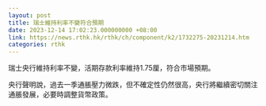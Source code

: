 ```yaml
---
layout: post
title: 瑞士維持利率不變符合預期
date: 2023-12-14 17:02:23.000000000 +08:00
link: https://news.rthk.hk/rthk/ch/component/k2/1732275-20231214.htm
categories: rthk
---
```


瑞士央行維持利率不變，活期存款利率維持1.75厘，符合市場預期。

央行聲明說，過去一季通脹壓力微跌，但不確定性仍然很高，央行將繼續密切關注通脹發展，必要時調整貨幣政策。
